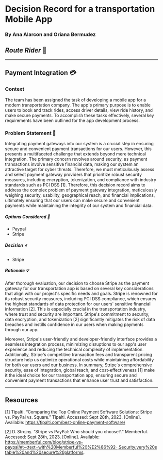 # Decision Record for a transportation Mobile App
### By Ana Alarcon and Oriana Bermudez

## _Route Rider_ 🚛
***
## Payment Integration 💳

### Context

The team has been assigned the task of developing a mobile app for a modern transportation company. The app's primary purpose is to enable users to book and track rides, access driver details, view ride history, and make secure payments. To accomplish these tasks effectively, several key requirements have been outlined for the app development process.

### Problem Statement 🤔

Integrating payment gateways into our system is a crucial step in ensuring secure and convenient payment transactions for our users. However, this presents a multifaceted challenge that extends beyond mere technical integration. The primary concern revolves around security, as payment transactions involve sensitive financial data, making our system an attractive target for cyber threats. Therefore, we must meticulously assess and select payment gateway providers that prioritize robust security measures, including encryption, tokenization, and compliance with industry standards such as PCI DSS [1]. Therefore, this decision record aims to address the complex problem of payment gateway integration, meticulously weighing security, usability, geographical reach, and financial implications, ultimately ensuring that our users can make secure and convenient payments while maintaining the integrity of our system and financial data.

##### Options Considered 🔁

- Paypal 
- Stripe

##### Decision ⭐

- Stripe

##### Rationale 💡

After thorough evaluation, our decision to choose Stripe as the payment gateway for our transportation app is based on several key considerations that align with our project's specific needs and goals. Stripe is renowned for its robust security measures, including PCI DSS compliance, which ensures the highest standards of data protection for our users' sensitive financial information [2]. This is especially crucial in the transportation industry, where trust and security are important. Stripe's commitment to security, data encryption, and tokenization [2] significantly mitigates the risk of data breaches and instills confidence in our users when making payments through our app.

Moreover, Stripe's user-friendly and developer-friendly interface provides a seamless integration process, minimizing disruptions to our app's user experience and reducing the technical complexity of implementation. Additionally, Stripe's competitive transaction fees and transparent pricing structure help us optimize operational costs while maintaining affordability for both our users and our business. In summary, Stripe's comprehensive security, ease of integration, global reach, and cost-effectiveness [1] make it the ideal choice for our transportation app, ensuring secure and convenient payment transactions that enhance user trust and satisfaction.

***

## Resources

[1] Tipalti. “Comparing the Top Online Payment Software Solutions: Stripe vs. PayPal vs. Square.” Tipalti. Accessed: Sept 28th, 2023. [Online]. Available: https://tipalti.com/best-online-payment-software/ 

[2] D. Strojny. “Stripe vs PayPal: Who should you choose?.” Memberful. Accessed: Sept 28th, 2023. [Online]. Available: https://memberful.com/blog/stripe-vs-paypal/#:~:text=with%20Memberful%20%E2%86%92-,Security,very%20stable%20and%20secure%20platforms. 